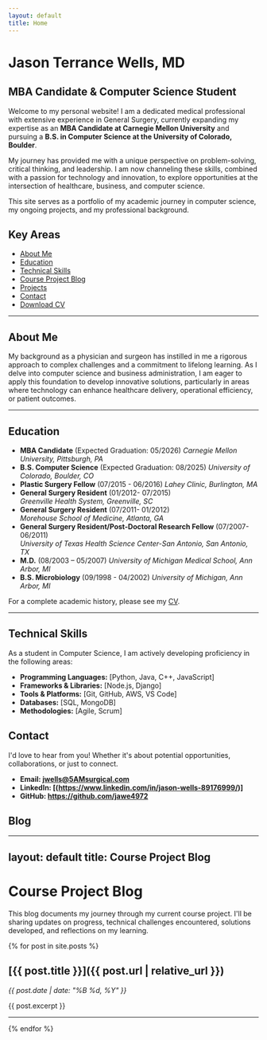 ```yaml
---
layout: default 
title: Home
---
```


# Jason Terrance Wells, MD
## MBA Candidate & Computer Science Student

Welcome to my personal website! I am a dedicated medical professional with extensive experience in General Surgery, currently expanding my expertise as an **MBA Candidate at Carnegie Mellon University** and pursuing a **B.S. in Computer Science at the University of Colorado, Boulder**.

My journey has provided me with a unique perspective on problem-solving, critical thinking, and leadership. I am now channeling these skills, combined with a passion for technology and innovation, to explore opportunities at the intersection of healthcare, business, and computer science.

This site serves as a portfolio of my academic journey in computer science, my ongoing projects, and my professional background.

## Key Areas
*   [About Me](#about-me-detailed) 
*   [Education](#education)
*   [Technical Skills](#technical-skills)
*   [Course Project Blog](#blog)
*   [Projects](/projects/)
*   [Contact](#contact)
*   [Download CV](/assets/pdf/Jason_Wells_CV.pdf)

---
<a id="about-me-detailed"></a>
## About Me


My background as a physician and surgeon has instilled in me a rigorous approach to complex challenges and a commitment to lifelong learning. As I delve into computer science and business administration, I am eager to apply this foundation to develop innovative solutions, particularly in areas where technology can enhance healthcare delivery, operational efficiency, or patient outcomes.

---
<a id="education"></a>
## Education



*   **MBA Candidate** (Expected Graduation: 05/2026)
    *Carnegie Mellon University, Pittsburgh, PA*
*   **B.S. Computer Science** (Expected Graduation: 08/2025)
    *University of Colorado, Boulder, CO*
*   **Plastic Surgery Fellow** (07/2015 - 06/2016)
    *Lahey Clinic, Burlington, MA*
*   **General Surgery Resident**  (01/2012- 07/2015) 	 
    *Greenville Health System, Greenville, SC* 
*   **General Surgery Resident** (07/2011- 01/2012)	 
 	  *Morehouse School of Medicine, Atlanta, GA* 
*   **General Surgery Resident/Post-Doctoral Research Fellow** (07/2007- 06/2011) 	 
    *University of Texas Health Science Center-San Antonio, San Antonio, TX* 
*   **M.D.** (08/2003 – 05/2007)
    *University of Michigan Medical School, Ann Arbor, MI*
*   **B.S. Microbiology** (09/1998 - 04/2002)
    *University of Michigan, Ann Arbor, MI*

For a complete academic history, please see my [CV](/assets/pdf/Jason_Wells_CV.pdf).

---
<a id="technical-skills"></a>
## Technical Skills



As a student in Computer Science, I am actively developing proficiency in the following areas:
*   **Programming Languages:** [Python, Java, C++, JavaScript]
*   **Frameworks & Libraries:** [Node.js, Django]
*   **Tools & Platforms:** [Git, GitHub, AWS, VS Code]
*   **Databases:** [SQL, MongoDB]
*   **Methodologies:** [Agile, Scrum]


## Contact

I'd love to hear from you! Whether it's about potential opportunities, collaborations, or just to connect.

*   **Email: jwells@5AMsurgical.com**
*   **LinkedIn: [(https://www.linkedin.com/in/jason-wells-89176999/)]**
*   **GitHub: https://github.com/jawe4972**

## Blog
---
layout: default
title: Course Project Blog
---

# Course Project Blog

This blog documents my journey through my current course project. I'll be sharing updates on progress, technical challenges encountered, solutions developed, and reflections on my learning.

{% for post in site.posts %}
  ## [{{ post.title }}]({{ post.url | relative_url }})
  *{{ post.date | date: "%B %d, %Y" }}*

  {{ post.excerpt }}
  <hr/>
{% endfor %}

